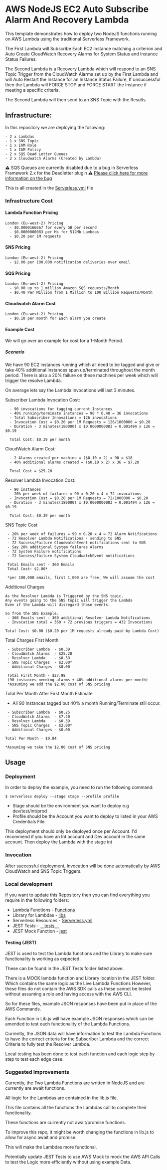 <!--
title: 'AWS NodeJS EC2 Auto Subscribe Alarm And Recovery Lambda'
description: 'This template demonstrates how to deploy two NodeJS functions running on AWS Lambda using the traditional Serverless Framework. The First Lambda will Subscribe Each EC2 Instance matching a criteria and Auto Create Cloudwatch Recovery Alarms for System Status and Instance Status Failures. The Second Lambda is a Recovery Lambda which will respond to a SNS Topic Trigger from the CloudWatch Alarms set up by the First Lambda and will Auto Restart the Instance for an Instance Status Failure, If unsuccessful then the Lambda will FORCE STOP and FORCE START the Instance if meeting a specific critera. The Second Lambda will then send to an SNS Topic with the Results.' 
layout: Doc 
framework: v2 
platform: AWS 
language: nodeJS 
priority: 1 
authorLink: 'https://github.com/SeanJ88' 
authorName: 'Sean Jones.' 
companyName: 'DevOpsGroup' 
-->
# AWS NodeJS EC2 Auto Subscribe Alarm And Recovery Lambda

This template demonstrates how to deploy two NodeJS functions running on AWS Lambda using the traditional Serverless Framework. 

The First Lambda will Subscribe Each EC2 Instance matching a criterion and Auto Create CloudWatch Recovery Alarms for System Status and Instance Status Failures. 

The Second Lambda is a Recovery Lambda which will respond to an SNS Topic Trigger from the CloudWatch Alarms set up by the First Lambda and will Auto Restart the Instance for an Instance Status Failure, If unsuccessful then the Lambda will FORCE STOP and FORCE START the Instance if meeting a specific criteria. 

The Second Lambda will then send to an SNS Topic with the Results.


## Infrastructure:

In this repository we are deploying the following:

```
- 2 x Lambdas
- 1 x SNS Topic
- 1 x IAM Role
- 1 x IAM Policy
- 2 x SQS Dead Letter Queues 
- 2 x Cloudwatch Alarms (Created by Lambda)
```
:warning: SQS Queues are currently disabled due to a bug in Serverless Framework 2.x for the Deadletter plugin :warning: 
[Please click here for more information on the bug](https://github.com/gmetzker/serverless-plugin-lambda-dead-letter/issues/46)

This is all created in the [Serverless.yml](https://github.com/SeanJ88/EC2-Auto-recovery/blob/main/serverless.yml) file

### Infrastructure Cost

#### Lambda Function Pricing
```
London (Eu-west-2) Pricing
  - $0.0000166667 for every GB per second
  - $0.0000000083 per Ms for 512Mb Lambdas
  - $0.20 per 1M requests
```

#### SNS Pricing
```
London (Eu-west-2) Pricing
  - $2.00 per 100,000 notification deliveries over email
```

#### SQS Pricing
```
London (Eu-west-2) Pricing
  - $0.00 up to 1 million Amazon SQS requests/Month
  - $0.40 Per Million from 1 Million to 100 Billion Requests/Month
```

#### Cloudwatch Alarm Cost
```
London (Eu-west-2) Pricing
  - $0.10 per month for Each alarm you create 
```
#### Example Cost

We will go over an example for cost for a 1-Month Period.

##### Scenario

We have 90 EC2 instances running which all 
need to be tagged and give or take 40% additional Instances
spun up/terminated throughout the month period. 
There is also a 20% failure on these machines per week 
which will trigger the resolve Lambda.

On average lets say the Lambda invocations will last 3 minutes.


Subscriber Lambda Invocation Cost: 
```
  - 90 invocations for tagging current Instances
  - 40% running/terminate instances = 90 * 0.40 = 36 invocations
  - Total Subscriber Innovations = 126 invocations
  - Invocation Cost = $0.20 per 1M Requests = 126/1000000 = $0.20
  - Duration - 3 minutes(180000) x $0.0000000083 = 0.001494 x 126 = $0.19

  Total Cost: $0.39 per month
```

CloudWatch Alarm Cost:
```
  - 2 Alarms created per machine = ($0.10 x 2) x 90 = $18
  - 40% additional alarms created = ($0.10 x 2) x 36 = $7.20
    
  Total Cost = $25.20
```

Resolver Lambda Invocation Cost:
```
  - 90 instances
  - 20% per week of failures = 90 x 0.20 x 4 = 72 invocations
  - Invocation Cost = $0.20 per 1M Requests = 72/1000000 = $0.20
  - Duration - 3 minutes(180000) x $0.0000000083 = 0.001494 x 126 = $0.19
  
  Total Cost: $0.39 per month
```

SNS Topic Cost
```
 - 20% per week of failures = 90 x 0.20 x 4 = 72 Alarm Notifications
 - 72 Resolver Lambda Notifications - sending to SNS
 - 72 Success/Failure CloudwatchEvent notifications sent to SNS
 - Say 20% additional System failures Alarms
 - 72 System Failure notifications
 - 72 Success/failure System CloudwatchEvent notifications
 
 Total Emails sent - 360 Emails
 Total Cost: $2.00* 
 
 *per 100,000 emails, first 1,000 are free, We will assume the cost
```

Additional Charges
```
As the Resolver Lambda is Triggered by the SNS topic.
Any events going to the SNS topic will trigger the Lambda
Even if the Lambda will disregard those events.

So from the SNS Example. 
 - 360 Emails sent - 360 additional Resolver Lambda Notifications
 - Invocation total = 360 + 72 previous triggers = 432 Invocations

Total Cost: $0.00 ($0.20 per 1M requests already paid by Lambda Cost)
```

Total Charges First Month
```
 - Subscriber Lambda  - $0.39
 - CloudWatch Alarms  - $25.20
 - Resolver Lambda    - $0.39
 - SNS Topic Charges  - $2.00*
 - Additional Charges - $0.00

 Total First Month - $27.98
 (90 instances needing alarms + 40% additional alarms per month)
 *Assuming we add the $2.00 cost of SNS pricing
```

 Total Per Month After First Month Estimate 
  - All 90 Instances tagged but 40% a month Running/Terminate still occur.
```
 - Subscriber Lambda  - $0.25
 - CloudWatch Alarms  - $7.20
 - Resolver Lambda    - $0.39
 - SNS Topic Charges  - $2.00*
 - Additional Charges - $0.00

Total Per Month - $9.84

*Assuming we take the $2.00 cost of SNS pricing
```
## Usage

### Deployment

In order to deploy the example, you need to run the following command:

```
$ serverless deploy --stage stage --profile profile
```

- Stage should be the environment you want to deploy e.g dev/test/int/prod
- Profile should be the Account you want to deploy to listed in your AWS Credentials File.

This deployment should only be deployed once per Account.
I'd recommend if you have an Int account and Dev account in the same account. Then deploy the Lambda with the stage int
### Invocation

After successful deployment, Invocation will be done automatically 
by AWS CloudWatch and SNS Topic Triggers.

### Local development

If you want to update this Repository then you can find everything
you require in the following folders:

- Lambda Functions     - [Functions](https://github.com/SeanJ88/EC2-Auto-recovery/tree/main/functions)
- Library for Lambdas  - [libs](https://github.com/SeanJ88/EC2-Auto-recovery/tree/main/functions/libs)
- Serverless Resources - [Serverless.yml](https://github.com/SeanJ88/EC2-Auto-recovery/blob/main/serverless.yml)
- JEST Tests           - [`__`tests`__`](https://github.com/SeanJ88/EC2-Auto-recovery/tree/main/__tests__)
- JEST Mock Function   - [jest](https://github.com/SeanJ88/EC2-Auto-recovery/tree/main/jest)

#### Testing (JEST)

JEST is used to test the Lambda functions and the Library to make
sure functionality is working as expected.

These can be found in the JEST Tests folder listed above.

There is a MOCK lambda function and Library location in the JEST
folder. Which contains the same logic as the Live Lambda Functions
However, these files do not contain the AWS SDK calls as these 
cannot be tested without assuming a role and having access with the AWS CLI.

So for these files, example JSON responses have been put in 
place of the AWS Commands. 

Each Function in Lib.js will have example JSON responses which can 
be amended to test each functionality of the Lambda Functions.

Currently, the JSON data will have information to test the Lambda
Functions to have the correct criteria for the Subscriber Lambda and
the correct Criteria to fully test the Resolver Lambda.

Local testing has been done to test each function and each logic
step by step to test each edge case.

### Suggested Improvements

Currently, the Two Lambda Functions are written in NodeJS and are 
currently are await functions.

All logic for the Lambdas are contained in the lib.js file.

This file contains all the functions the Lambdas call to complete 
their functionality.

These functions are currently not await/promise functions.

To improve this repo, it might be worth changing the functions in 
lib.js to allow for async await and promise.

This will make the Lambdas more functional.

Potentially update JEST Tests to use AWS Mock to mock the AWS
API Calls to test the Logic more efficiently without using example Data.